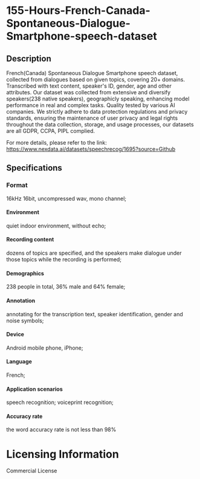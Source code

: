 # 155-Hours-French-Canada-Spontaneous-Dialogue-Smartphone-speech-dataset

## Description
French(Canada) Spontaneous Dialogue Smartphone speech dataset, collected from dialogues based on given topics, covering 20+ domains. Transcribed with text content, speaker's ID, gender, age and other attributes. Our dataset was collected from extensive and diversify speakers(238 native speakers), geographicly speaking, enhancing model performance in real and complex tasks. Quality tested by various AI companies. We strictly adhere to data protection regulations and privacy standards, ensuring the maintenance of user privacy and legal rights throughout the data collection, storage, and usage processes, our datasets are all GDPR, CCPA, PIPL complied.

For more details, please refer to the link: https://www.nexdata.ai/datasets/speechrecog/1695?source=Github


## Specifications

### Format
16kHz 16bit, uncompressed wav, mono channel;
#### Environment
quiet indoor environment, without echo;
#### Recording content
dozens of topics are specified, and the speakers make dialogue under those topics while the recording is performed;
#### Demographics
238 people in total, 36% male and 64% female;
#### Annotation
annotating for the transcription text, speaker identification, gender and noise symbols;
#### Device
Android mobile phone, iPhone;
#### Language
French;
#### Application scenarios
speech recognition; voiceprint recognition;
#### Accuracy rate
the word accuracy rate is not less than 98%

# Licensing Information
Commercial License

